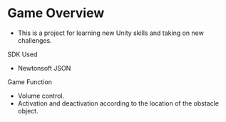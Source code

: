 # Game Overview
- This is a project for learning new Unity skills and taking on new challenges.

SDK Used
 - Newtonsoft JSON

Game Function
 - Volume control.
 - Activation and deactivation according to the location of the obstacle object.
